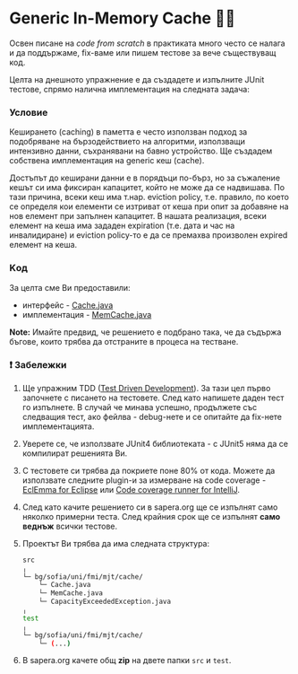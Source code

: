 # Generic In-Memory Cache :man_shrugging:
Освен писане на *code from scratch* в практиката много често се налага и да поддържаме, fix-ваме или пишем тестове за вече съществуващ код.

Целта на днешното упражнение е да създадете и изпълните JUnit тестове, спрямо налична имплементация на следната задача:

### Условие
Кеширането (caching) в паметта е често използван подход за подобряване на бързодействието на алгоритми, използващи интензивно данни, съхранявани на бавно устройство. Ще създадем собствена имплементация на generic кеш (cache).

Достъпът до кеширани данни е в порядъци по-бърз, но за съжаление кешът си има фиксиран капацитет, който не може да се надвишава. По тази причина, всеки кеш има т.нар. eviction policy, т.е. правило, по което се определя кои елементи се изтриват от кеша при опит за добавяне на нов елемент при запълнен капацитет. В нашата реализация, всеки елемент на кеша има зададен expiration (т.е. дата и час на инвалидиране) и eviction policy-то е да се премахва произволен expired елемент на кеша.

### Kод
За целта сме Ви предоставили:
- интерфейс - [Cache.java](./Cache.java)
- имплементация - [MemCache.java](./MemCache.java)

**Note:** Имайте предвид, че решението е подбрано така, че да съдържа бъгове, които трябва да отстраните в процеса на тестване.

### :exclamation: Забележки 
1. Ще упражним TDD ([Test Driven Development](https://en.wikipedia.org/wiki/Test-driven_development)). За тази цел първо започнете с писането на тестовете. След като напишете даден тест го изпълнете. В случай че минава успешно, продължете със следващия тест, ако фейлва - debug-нете и се опитайте да fix-нете имплементацията.

2. Уверете се, че използвате JUnit4 библиотеката - с JUnit5 няма да се компилират решенията Ви.

3. С тестовете си трябва да покриете поне 80% от кода. Можете да използвате следните plugin-и за измерване на code coverage - [EclEmma for Eclipse](https://www.eclemma.org/) или [Code coverage runner for IntelliJ](https://www.jetbrains.com/help/idea/code-coverage.html).

4. След като качите решението си в sapera.org ще се изпълнят само няколко примерни теста. След крайния срок ще се изпълнят **само веднъж** всички тестове.

5. Проектът Ви трябва да има следната структура:

    ```bash
    src
    ╷
    └─ bg/sofia/uni/fmi/mjt/cache/
        └─ Cache.java
        └─ MemCache.java
        └─ CapacityExceededException.java
    ╷
    test
    ╷
    └─ bg/sofia/uni/fmi/mjt/cache/
        └─ (...)
    ```

6. В sapera.org качете общ **zip** на двете папки `src` и `test`.
